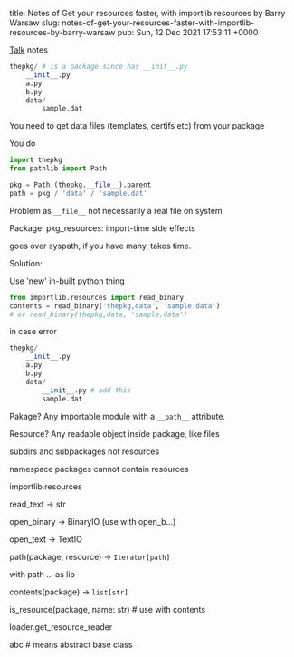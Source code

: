 title: Notes of Get your resources faster, with importlib.resources by Barry Warsaw
slug: notes-of-get-your-resources-faster-with-importlib-resources-by-barry-warsaw
pub: Sun, 12 Dec 2021 17:53:11 +0000

[Talk](https://www.youtube.com/watch?v=ZsGFU2qh73E) notes


```python
thepkg/ # is a package since has __init__.py
    __init__.py
    a.py
    b.py
    data/
        sample.dat

```


You need to get data files (templates, certifs etc) from your package

You do


```python
import thepkg
from pathlib import Path

pkg = Path.(thepkg.__file__).parent
path = pkg / 'data' / 'sample.dat'

```


Problem as `__file__` not necessarily a real file on system

Package: pkg\_resources: import-time side effects

goes over syspath, if you have many, takes time.

Solution:

Use 'new' in-built python thing


```python
from importlib.resources import read_binary
contents = read_binary('thepkg,data', 'sample.data')
# or read_binary(thepkg,data, 'sample.data')

```


in case error


```python
thepkg/ 
    __init__.py
    a.py
    b.py
    data/
        __init__.py # add this
        sample.dat

```


Pakage? Any importable module with a `__path__` attribute.

Resource? Any readable object inside package, like files

subdirs and subpackages not resources

namespace packages cannot contain resources

importlib.resources

read\_text -> str

open\_binary -> BinaryIO (use with open\_b...)

open\_text -> TextIO

path(package, resource) -> `Iterator[path]`

with path ... as lib

contents(package) -> `list[str]`

is\_resource(package, name: str) # use with contents

loader.get\_resource\_reader

abc # means abstract base class
